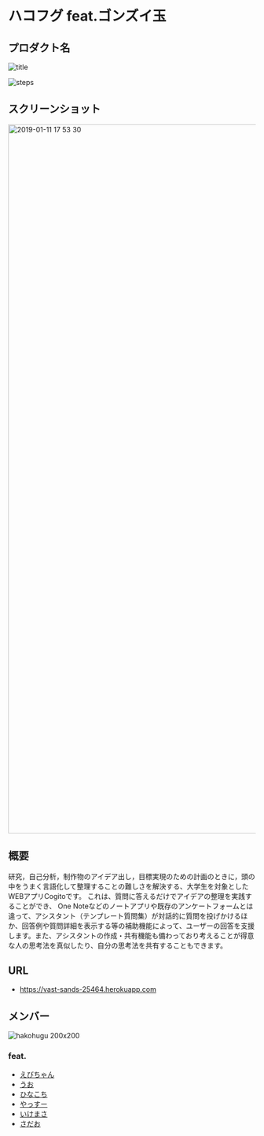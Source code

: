 # ハコフグ feat.ゴンズイ玉

## プロダクト名
![title](https://user-images.githubusercontent.com/38548489/51023900-7101d280-15cb-11e9-9f0d-8fdc3150ee79.png)

![steps](https://user-images.githubusercontent.com/38548489/51023768-06e92d80-15cb-11e9-959f-26d3c08fa2c7.png)

## スクリーンショット

<img width="1440" alt="2019-01-11 17 53 30" src="https://user-images.githubusercontent.com/38548489/51024285-73b0f780-15cc-11e9-9375-f03c570c7087.png">

## 概要
研究，自己分析，制作物のアイデア出し，目標実現のための計画のときに，頭の中をうまく言語化して整理することの難しさを解決する、大学生を対象としたWEBアプリCogitoです。 これは、質問に答えるだけでアイデアの整理を実践することができ、 One Noteなどのノートアプリや既存のアンケートフォームとは違って、アシスタント（テンプレート質問集）が対話的に質問を投げかけるほか、回答例や質問詳細を表示する等の補助機能によって、ユーザーの回答を支援します。また、アシスタントの作成・共有機能も備わっており考えることが得意な人の思考法を真似したり、自分の思考法を共有することもできます。

## URL
* https://vast-sands-25464.herokuapp.com 

## メンバー
![hakohugu 200x200](https://user-images.githubusercontent.com/38548489/51023964-a1497100-15cb-11e9-8e3f-e6400848a0c5.png)   
### feat.
- [えびちゃん](https://github.com/ebi8A)
- [うお](https://github.com/kousukeuo)
- [ひなこち](https://github.com/HinakoIzumi)
- [やっすー](https://github.com/YasudaYu)
- [いけまさ](https://github.com/wikemasa)
- [さだお](https://github.com/sdamasa)
